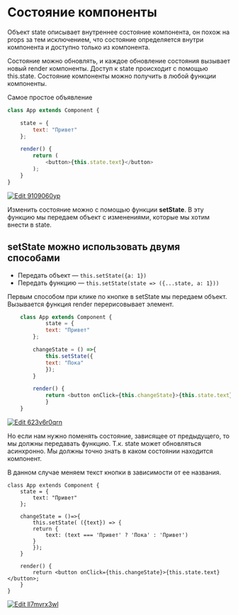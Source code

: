 # Состояние компоненты

Объект state описывает внутреннее состояние компонента, он похож на props за тем исключением, что состояние определяется внутри компонента и доступно только из компонента.

Состояние можно обновлять, и каждое обновление состояния вызывает новый render компоненты. Доступ к state происходит с помощью this.state. Состояние компоненты можно получить в любой функции компоненты.

Самое простое объявление

```javascript
class App extends Component {

    state = {
        text: "Привет"
    };

    render() {
        return (
            <button>{this.state.text}</button>
        );
    }
}
```

[![Edit 9109060yp](https://codesandbox.io/static/img/play-codesandbox.svg)](https://codesandbox.io/s/9109060yp)

Изменить состояние можно с помощью функции **setState**. В эту функцию мы передаем объект с изменениями, которые мы хотим внести в state.

## setState можно использовать двумя способами

* Передать объект — ```this.setState({a: 1})```
* Передать функцию — ```this.setState(state => ({...state, a: 1}))```

Первым способом при клике по кнопке в setState мы передаем объект. Вызывается функция render перерисовывает элемент.

```javascript
    class App extends Component {
            state = {
            text: "Привет"
        };

        changeState = () =>{
            this.setState({
            text: "Пока"
            });
        }

        render() {
            return <button onClick={this.changeState}>{this.state.text}</button>;
            }
    }
```

[![Edit 623v6r0qrn](https://codesandbox.io/static/img/play-codesandbox.svg)](https://codesandbox.io/s/623v6r0qrn)

Но если нам нужно поменять состояние, зависящее от предыдущего, то мы должны передавать функцию. Т.к. state может обновляться асинхронно. Мы должны точно знать в каком состоянии находится компонент.

В данном случае меняем текст кнопки в зависимости от ее названия.

    class App extends Component {
        state = {
            text: "Привет"
        };

        changeState = ()=>{
            this.setState( ({text}) => {
            return {
                text: (text === 'Привет' ? 'Пока' : 'Привет')
            }
            });
        }

        render() {
            return <button onClick={this.changeState}>{this.state.text}</button>;
        }
    }

[![Edit ll7mvrx3wl](https://codesandbox.io/static/img/play-codesandbox.svg)](https://codesandbox.io/s/ll7mvrx3wl)